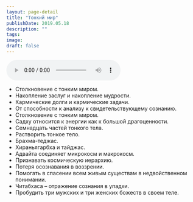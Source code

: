 ```yaml
---
layout: page-detail
title: "Тонкий мир"
publishDate: 2019.05.18
description: ""
tags:
image:
draft: false
---
```


<audio title="2019.05.18 - Тонкий мир.mp3" src="/upload/iblock/6f5/6f5af8194df2ace2f495afc6589ed050.mp3" controls=""></audio>

* Столкновение с тонким миром.
* Накопление заслуг и накопление мудрости.
* Кармические долги и кармические задачи.
* От способности к анализу к свидетельствующему сознанию.
* Столкновение с тонким миром.
* Садху относится к энергии как к большой драгоценности.
* Семнадцать частей тонкого тела.
* Растворить тонкое тело.
* Брахма-теджас.
* Хираньягарбха и тайджас.
* Адвайта соединяет микрокосм и макрокосм.
* Признавать космическую иерархию.
* Потеря осознавания в воззрении.
* Помогать в спасении всем живым существам в недвойственном понимании.
* Читабхаса – отражение сознания в упадхи.
* Пробудить три мужских и три женских божеств в своем теле.

  
